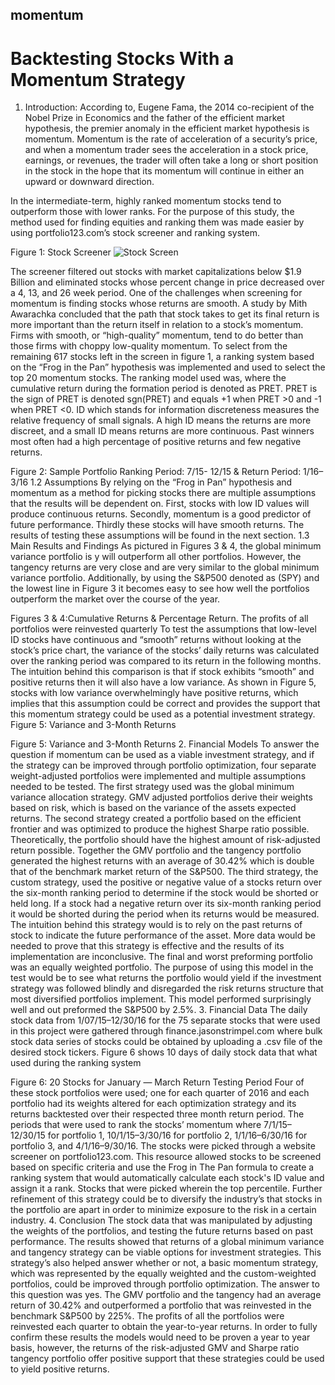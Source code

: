 ## momentum

# Backtesting Stocks With a Momentum Strategy


1. Introduction:
According to, Eugene Fama, the 2014 co-recipient of the Nobel Prize in Economics and the father of the efficient market hypothesis, the premier anomaly in the efficient market hypothesis is momentum. Momentum is the rate of acceleration of a security’s price, and when a momentum trader sees the acceleration in a stock price, earnings, or revenues, the trader will often take a long or short position in the stock in the hope that its momentum will continue in either an upward or downward direction.


In the intermediate-term, highly ranked momentum stocks tend to outperform those with lower ranks. For the purpose of this study, the method used for finding equities and ranking them was made easier by using portfolio123.com’s stock screener and ranking system.

Figure 1: 
Stock Screener
![Stock Screen](https://i.imgur.com/lFUDlEN.png)

The screener filtered out stocks with market capitalizations below $1.9 Billion and eliminated stocks whose percent change in price decreased over a 4, 13, and 26 week period. One of the challenges when screening for momentum is finding stocks whose returns are smooth. A study by Mith Awarachka concluded that the path that stock takes to get its final return is more important than the return itself in relation to a stock’s momentum. Firms with smooth, or “high-quality” momentum, tend to do better than those firms with choppy low-quality momentum. To select from the remaining 617 stocks left in the screen in figure 1, a ranking system based on the “Frog in the Pan” hypothesis was implemented and used to select the top 20 momentum stocks. The ranking model used was,
where the cumulative return during the formation period is denoted as PRET. PRET is the sign of PRET is denoted sgn(PRET) and equals +1 when PRET >0 and -1 when PRET <0. ID which stands for information discreteness measures the relative frequency of small signals. A high ID means the returns are more discreet, and a small ID means returns are more continuous. Past winners most often had a high percentage of positive returns and few negative returns.

Figure 2: Sample Portfolio Ranking Period: 7/15- 12/15 & Return Period: 1/16–3/16
1.2 Assumptions
By relying on the “Frog in Pan” hypothesis and momentum as a method for picking stocks there are multiple assumptions that the results will be dependent on. First, stocks with low ID values will produce continuous returns. Secondly, momentum is a good predictor of future performance. Thirdly these stocks will have smooth returns. The results of testing these assumptions will be found in the next section.
1.3 Main Results and Findings
As pictured in Figures 3 & 4, the global minimum variance portfolio is y will outperform all other portfolios. However, the tangency returns are very close and are very similar to the global minimum variance portfolio. Additionally, by using the S&P500 denoted as (SPY) and the lowest line in Figure 3 it becomes easy to see how well the portfolios outperform the market over the course of the year.

Figures 3 & 4:Cumulative Returns & Percentage Return. The profits of all portfolios were reinvested quarterly
To test the assumptions that low-level ID stocks have continuous and “smooth” returns without looking at the stock’s price chart, the variance of the stocks’ daily returns was calculated over the ranking period was compared to its return in the following months. The intuition behind this comparison is that if stock exhibits “smooth” and positive returns then it will also have a low variance. As shown in Figure 5, stocks with low variance overwhelmingly have positive returns, which implies that this assumption could be correct and provides the support that this momentum strategy could be used as a potential investment strategy.
Figure 5: Variance and 3-Month Returns

Figure 5: Variance and 3-Month Returns
2. Financial Models
To answer the question if momentum can be used as a viable investment strategy, and if the strategy can be improved through portfolio optimization, four separate weight-adjusted portfolios were implemented and multiple assumptions needed to be tested. The first strategy used was the global minimum variance allocation strategy. GMV adjusted portfolios derive their weights based on risk, which is based on the variance of the assets expected returns. The second strategy created a portfolio based on the efficient frontier and was optimized to produce the highest Sharpe ratio possible. Theoretically, the portfolio should have the highest amount of risk-adjusted return possible. Together the GMV portfolio and the tangency portfolio generated the highest returns with an average of 30.42% which is double that of the benchmark market return of the S&P500. The third strategy, the custom strategy, used the positive or negative value of a stocks return over the six-month ranking period to determine if the stock would be shorted or held long. If a stock had a negative return over its six-month ranking period it would be shorted during the period when its returns would be measured. The intuition behind this strategy would is to rely on the past returns of stock to indicate the future performance of the asset. More data would be needed to prove that this strategy is effective and the results of its implementation are inconclusive. The final and worst preforming portfolio was an equally weighted portfolio. The purpose of using this model in the test would be to see what returns the portfolio would yield if the investment strategy was followed blindly and disregarded the risk returns structure that most diversified portfolios implement. This model performed surprisingly well and out preformed the S&P500 by 2.5%.
3. Financial Data
The daily stock data from 1/07/15–12/30/16 for the 75 separate stocks that were used in this project were gathered through finance.jasonstrimpel.com where bulk stock data series of stocks could be obtained by uploading a .csv file of the desired stock tickers. Figure 6 shows 10 days of daily stock data that what used during the ranking system

Figure 6: 20 Stocks for January — March Return Testing Period
Four of these stock portfolios were used; one for each quarter of 2016 and each portfolio had its weights altered for each optimization strategy and its returns backtested over their respected three month return period. The periods that were used to rank the stocks’ momentum where 7/1/15–12/30/15 for portfolio 1, 10/1/15–3/30/16 for portfolio 2, 1/1/16–6/30/16 for portfolio 3, and 4/1/16–9/30/16. The stocks were picked through a website screener on portfolio123.com. This resource allowed stocks to be screened based on specific criteria and use the Frog in The Pan formula to create a ranking system that would automatically calculate each stock's ID value and assign it a rank. Stocks that were picked wherein the top percentile. Further refinement of this strategy could be to diversify the industry’s that stocks in the portfolio are apart in order to minimize exposure to the risk in a certain industry.
4. Conclusion
The stock data that was manipulated by adjusting the weights of the portfolios, and testing the future returns based on past performance. The results showed that returns of a global minimum variance and tangency strategy can be viable options for investment strategies. This strategy’s also helped answer whether or not, a basic momentum strategy, which was represented by the equally weighted and the custom-weighted portfolios, could be improved through portfolio optimization. The answer to this question was yes. The GMV portfolio and the tangency had an average return of 30.42% and outperformed a portfolio that was reinvested in the benchmark S&P500 by 225%. The profits of all the portfolios were reinvested each quarter to obtain the year-to-year returns. In order to fully confirm these results the models would need to be proven a year to year basis, however, the returns of the risk-adjusted GMV and Sharpe ratio tangency portfolio offer positive support that these strategies could be used to yield positive returns.
